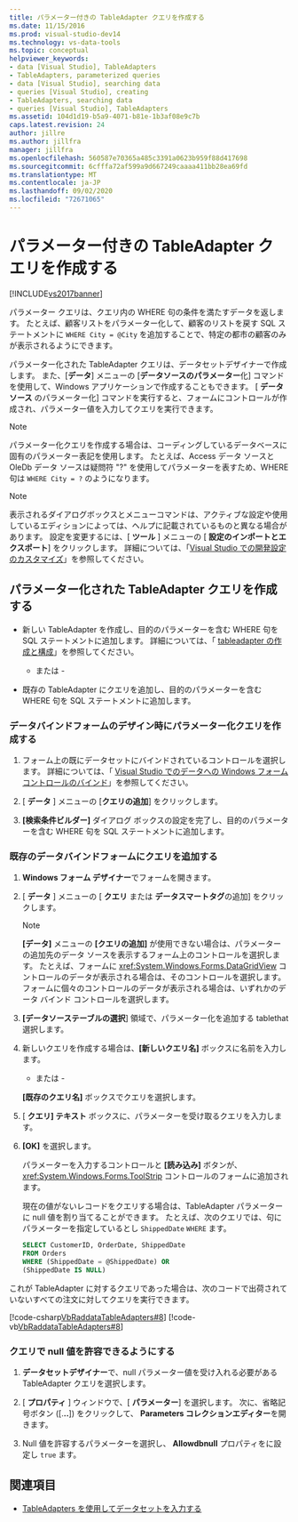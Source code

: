 ```yaml
---
title: パラメーター付きの TableAdapter クエリを作成する
ms.date: 11/15/2016
ms.prod: visual-studio-dev14
ms.technology: vs-data-tools
ms.topic: conceptual
helpviewer_keywords:
- data [Visual Studio], TableAdapters
- TableAdapters, parameterized queries
- data [Visual Studio], searching data
- queries [Visual Studio], creating
- TableAdapters, searching data
- queries [Visual Studio], TableAdapters
ms.assetid: 104d1d19-b5a9-4071-b81e-1b3af08e9c7b
caps.latest.revision: 24
author: jillre
ms.author: jillfra
manager: jillfra
ms.openlocfilehash: 560587e70365a485c3391a0623b959f88d417698
ms.sourcegitcommit: 6cfffa72af599a9d667249caaaa411bb28ea69fd
ms.translationtype: MT
ms.contentlocale: ja-JP
ms.lasthandoff: 09/02/2020
ms.locfileid: "72671065"
---
```

# <a name="create-parameterized-tableadapter-queries"></a>パラメーター付きの TableAdapter クエリを作成する
[!INCLUDE[vs2017banner](../includes/vs2017banner.md)]

パラメーター クエリは、クエリ内の WHERE 句の条件を満たすデータを返します。 たとえば、顧客リストをパラメーター化して、顧客のリストを戻す SQL ステートメントに `WHERE City = @City` を追加することで、特定の都市の顧客のみが表示されるようにできます。

パラメーター化された TableAdapter クエリは、データセットデザイナーで作成します。 また、[**データ**] メニューの [**データソースのパラメーター**化] コマンドを使用して、Windows アプリケーションで作成することもできます。 [ **データソース** のパラメーター化] コマンドを実行すると、フォームにコントロールが作成され、パラメーター値を入力してクエリを実行できます。

> [!NOTE]
> パラメーター化クエリを作成する場合は、コーディングしているデータベースに固有のパラメーター表記を使用します。 たとえば、Access データ ソースと OleDb データ ソースは疑問符 "?" を使用してパラメーターを表すため、WHERE 句は `WHERE City = ?` のようになります。

> [!NOTE]
> 表示されるダイアログボックスとメニューコマンドは、アクティブな設定や使用しているエディションによっては、ヘルプに記載されているものと異なる場合があります。 設定を変更するには、[ **ツール** ] メニューの [ **設定のインポートとエクスポート**] をクリックします。 詳細については、「[Visual Studio での開発設定のカスタマイズ](https://msdn.microsoft.com/22c4debb-4e31-47a8-8f19-16f328d7dcd3)」を参照してください。

## <a name="create-a-parameterized-tableadapter-query"></a>パラメーター化された TableAdapter クエリを作成する

- 新しい TableAdapter を作成し、目的のパラメーターを含む WHERE 句を SQL ステートメントに追加します。 詳細については、「 [tableadapter の作成と構成](../data-tools/create-and-configure-tableadapters.md)」を参照してください。

     - または -

- 既存の TableAdapter にクエリを追加し、目的のパラメーターを含む WHERE 句を SQL ステートメントに追加します。

### <a name="create-a-parameterized-query-while-designing-a-data-bound-form"></a>データバインドフォームのデザイン時にパラメーター化クエリを作成する

1. フォーム上の既にデータセットにバインドされているコントロールを選択します。 詳細については、「 [Visual Studio でのデータへの Windows フォームコントロールのバインド](../data-tools/bind-windows-forms-controls-to-data-in-visual-studio.md)」を参照してください。

2. [ **データ** ] メニューの [**クエリの追加**] をクリックします。

3. **[検索条件ビルダー]** ダイアログ ボックスの設定を完了し、目的のパラメーターを含む WHERE 句を SQL ステートメントに追加します。

### <a name="add-a-query-to-an-existing-data-bound-form"></a>既存のデータバインドフォームにクエリを追加する

1. **Windows フォーム デザイナー**でフォームを開きます。

2. [ **データ** ] メニューの [ **クエリ** または **データスマートタグ**の追加] をクリックします。

   > [!NOTE]
   > **[データ]** メニューの **[クエリの追加]** が使用できない場合は、パラメーターの追加先のデータ ソースを表示するフォーム上のコントロールを選択します。 たとえば、フォームに <xref:System.Windows.Forms.DataGridView> コントロールのデータが表示される場合は、そのコントロールを選択します。 フォームに個々のコントロールのデータが表示される場合は、いずれかのデータ バインド コントロールを選択します。

3. **[データソーステーブルの選択**] 領域で、パラメーター化を追加する tablethat 選択します。

4. 新しいクエリを作成する場合は、**[新しいクエリ名]** ボックスに名前を入力します。

    - または -

    **[既存のクエリ名]** ボックスでクエリを選択します。

5. [ **クエリ] テキスト** ボックスに、パラメーターを受け取るクエリを入力します。

6. **[OK]** を選択します。

    パラメーターを入力するコントロールと **[読み込み]** ボタンが、<xref:System.Windows.Forms.ToolStrip> コントロールのフォームに追加されます。

   現在の値がないレコードをクエリする場合は、TableAdapter パラメーターに null 値を割り当てることができます。 たとえば、次のクエリでは、句にパラメーターを指定しているとし `ShippedDate` `WHERE` ます。

   ```sql
   SELECT CustomerID, OrderDate, ShippedDate
   FROM Orders
   WHERE (ShippedDate = @ShippedDate) OR
   (ShippedDate IS NULL)
   ```

これが TableAdapter に対するクエリであった場合は、次のコードで出荷されていないすべての注文に対してクエリを実行できます。

   [!code-csharp[VbRaddataTableAdapters#8](../snippets/csharp/VS_Snippets_VBCSharp/VbRaddataTableAdapters/CS/Form2.cs#8)]
   [!code-vb[VbRaddataTableAdapters#8](../snippets/visualbasic/VS_Snippets_VBCSharp/VbRaddataTableAdapters/VB/Form2.vb#8)]

### <a name="enable-a-query-to-accept-null-values"></a>クエリで null 値を許容できるようにする

1. **データセットデザイナー**で、null パラメーター値を受け入れる必要がある TableAdapter クエリを選択します。

2. [ **プロパティ** ] ウィンドウで、[ **パラメーター**] を選択します。 次に、省略記号ボタン ([.**..**]) をクリックして、 **Parameters コレクションエディター**を開きます。

3. Null 値を許容するパラメーターを選択し、 **Allowdbnull** プロパティをに設定し `true` ます。

## <a name="see-also"></a>関連項目

- [TableAdapters を使用してデータセットを入力する](../data-tools/fill-datasets-by-using-tableadapters.md)